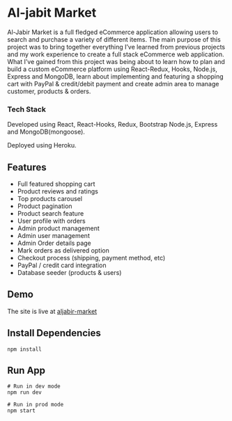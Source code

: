 # Al-jabit Market

Al-Jabir Market is a full fledged eCommerce application allowing users to search and purchase a variety of different items. The main purpose of this project was to bring together everything I’ve learned from previous projects and my work experience to create a full stack eCommerce web application. What I’ve gained from this project was being about to learn how to plan and build a custom eCommerce platform using React-Redux, Hooks, Node.js, Express and MongoDB, learn about implementing and featuring a shopping cart with PayPal & credit/debit payment and  create admin area to manage customer, products & orders.

### Tech Stack
Developed using React, React-Hooks, Redux, Bootstrap Node.js, Express and MongoDB(mongoose).

Deployed using Heroku.

## Features
- Full featured shopping cart
- Product reviews and ratings
- Top products carousel
- Product pagination
- Product search feature
- User profile with orders
- Admin product management
- Admin user management
- Admin Order details page
- Mark orders as delivered option
- Checkout process (shipping, payment method, etc)
- PayPal / credit card integration
- Database seeder (products & users)

## Demo
The site is live at [aljabir-market](https://aljabir.herokuapp.com/)

## Install Dependencies

```
npm install
```

## Run App

```
# Run in dev mode
npm run dev

# Run in prod mode
npm start
```
